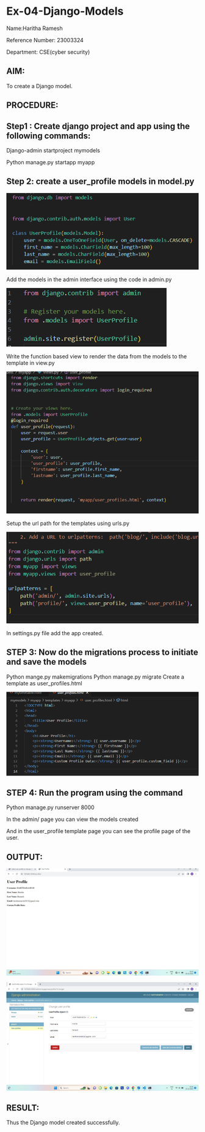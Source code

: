 # Ex-04-Django-Models

Name:Haritha Ramesh

Reference Number: 23003324

Department: CSE(cyber security)

## AIM:
To create a Django model.
## PROCEDURE:
## Step1 : Create django project and app using the following commands:

Django-admin startproject mymodels

Python manage.py startapp myapp

## Step 2: create a user_profile models in model.py


![Alt text](model.png)



Add the models in the admin interface using the code in admin.py

![Alt text](admin.png)




Write the function based view to render the data from the models to the template in view.py

![Alt text](123.png)



Setup the url path for the templates using urls.py


![Alt text](urls.png)



In settings.py file add the app created.

## STEP 3: Now do the migrations process to initiate and save the models

Python mange.py makemigrations
Python manage.py migrate
Create a template as user_profiles.html


![Alt text](profile.png)



## STEP 4: Run the program using the command

Python manage.py runserver 8000

In the admin/ page you can view the models created

And  in the user_profile template page you can see the profile page of the user.

## OUTPUT:



![Alt text](<Screenshot 2023-11-10 115340.png>)




![Alt text](models.png)
## RESULT:
Thus the Django model created successfully.
